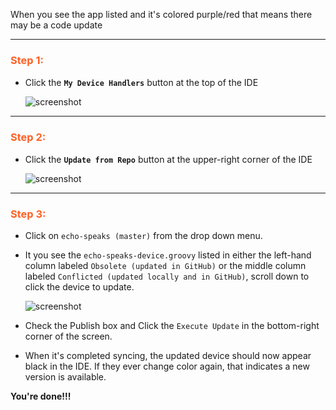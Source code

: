 When you see the app listed and it's colored purple/red that means there may be a code update

---
##### <h3 style="color: #FF6025;">Step 1:</h3>

* Click the **`My Device Handlers`** button at the top of the IDE

  ![screenshot](https://tonesto7.github.io/echo-speaks-docs/static/img/ide_links_devices.png)

---
##### <h3 style="color: #FF6025;">Step 2:</h3>

* Click the **`Update from Repo`** button at the upper-right corner of the IDE

  ![screenshot](https://tonesto7.github.io/echo-speaks-docs/static/img/upd_repo_dev_btn.png)

---
##### <h3 style="color: #FF6025;">Step 3:</h3>

* Click on `echo-speaks (master)` from the drop down menu.
* It you see the `echo-speaks-device.groovy` listed in either the left-hand column labeled `Obsolete (updated in GitHub)` or the middle column labeled `Conflicted (updated locally and in GitHub)`, scroll down to click the device to update.

  ![screenshot](https://tonesto7.github.io/echo-speaks-docs/static/img/upd_dev_repo.png)

* Check the Publish box and Click the `Execute Update` in the bottom-right corner of the screen.
* When it's completed syncing, the updated device should now appear black in the IDE. If they ever change color again, that indicates a new version is available.

**You're done!!!**
